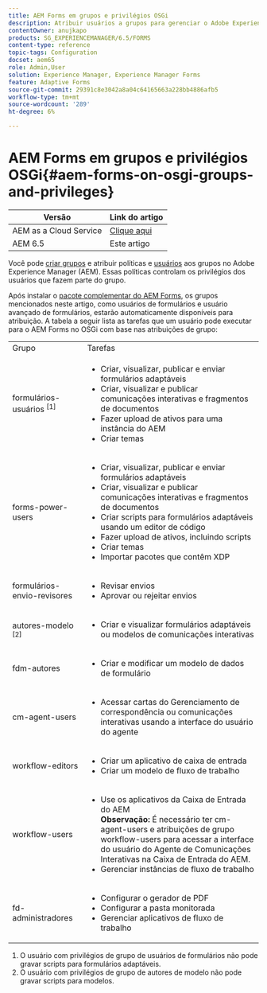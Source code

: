 ```yaml
---
title: AEM Forms em grupos e privilégios OSGi
description: Atribuir usuários a grupos para gerenciar o Adobe Experience Manager (AEM) Forms no OSGi
contentOwner: anujkapo
products: SG_EXPERIENCEMANAGER/6.5/FORMS
content-type: reference
topic-tags: Configuration
docset: aem65
role: Admin,User
solution: Experience Manager, Experience Manager Forms
feature: Adaptive Forms
source-git-commit: 29391c8e3042a8a04c64165663a228bb4886afb5
workflow-type: tm+mt
source-wordcount: '289'
ht-degree: 6%

---
```


# AEM Forms em grupos e privilégios OSGi{#aem-forms-on-osgi-groups-and-privileges}

| Versão | Link do artigo |
| -------- | ---------------------------- |
| AEM as a Cloud Service | [Clique aqui](https://experienceleague.adobe.com/docs/experience-manager-cloud-service/content/forms/setup-configure-migrate/forms-groups-privileges-tasks.html?lang=pt-BR) |
| AEM 6.5 | Este artigo |

Você pode [criar grupos](/help/sites-administering/user-group-ac-admin.md#group-administration) e atribuir políticas e [usuários](/help/sites-administering/user-group-ac-admin.md#user-administration) aos grupos no Adobe Experience Manager (AEM). Essas políticas controlam os privilégios dos usuários que fazem parte do grupo.

Após instalar o [pacote complementar do AEM Forms](../../forms/using/installing-configuring-aem-forms-osgi.md), os grupos mencionados neste artigo, como usuários de formulários e usuário avançado de formulários, estarão automaticamente disponíveis para atribuição. A tabela a seguir lista as tarefas que um usuário pode executar para o AEM Forms no OSGi com base nas atribuições de grupo:

<table>
 <tbody>
  <tr>
   <td>Grupo</td> 
   <td>Tarefas</td> 
  </tr>
  <tr>
   <td>formulários-usuários <sup>[1]</sup></td> 
   <td>
    <ul> 
     <li>Criar, visualizar, publicar e enviar formulários adaptáveis</li> 
     <li>Criar, visualizar e publicar comunicações interativas e fragmentos de documentos</li> 
     <li>Fazer upload de ativos para uma instância do AEM</li> 
     <li>Criar temas</li> 
    </ul> </td> 
  </tr>
  <tr>
   <td>forms-power-users</td> 
   <td>
    <ul> 
     <li>Criar, visualizar, publicar e enviar formulários adaptáveis</li> 
     <li>Criar, visualizar e publicar comunicações interativas e fragmentos de documentos</li> 
     <li>Criar scripts para formulários adaptáveis usando um editor de código</li> 
     <li>Fazer upload de ativos, incluindo scripts</li> 
     <li>Criar temas</li> 
     <li>Importar pacotes que contêm XDP</li> 
    </ul> </td> 
  </tr>
  <tr>
   <td>formulários-envio-revisores</td> 
   <td>
    <ul> 
     <li>Revisar envios</li> 
     <li>Aprovar ou rejeitar envios</li> 
    </ul> </td> 
  </tr>
  <tr>
   <td>autores-modelo <sup>[2]</sup></td> 
   <td>
    <ul> 
     <li>Criar e visualizar formulários adaptáveis ou modelos de comunicações interativas</li> 
    </ul> </td> 
  </tr>
  <tr>
   <td><p>fdm-autores</p> </td> 
   <td>
    <ul> 
     <li>Criar e modificar um modelo de dados de formulário</li> 
    </ul> </td> 
  </tr>
  <tr>
   <td>cm-agent-users</td> 
   <td>
    <ul> 
     <li>Acessar cartas do Gerenciamento de correspondência ou comunicações interativas usando a interface do usuário do agente</li> 
    </ul> </td> 
  </tr>
  <tr>
   <td><p>workflow-editors</p> </td> 
   <td>
    <ul> 
     <li>Criar um aplicativo de caixa de entrada</li> 
     <li>Criar um modelo de fluxo de trabalho</li> 
    </ul> </td> 
  </tr>
  <tr>
   <td>workflow-users</td> 
   <td>
    <ul> 
     <li>Use os aplicativos da Caixa de Entrada do AEM<br /> <strong>Observação: </strong>É necessário ter cm-agent-users e atribuições de grupo workflow-users para acessar a interface do usuário do Agente de Comunicações Interativas na Caixa de Entrada do AEM.</li> 
     <li>Gerenciar instâncias de fluxo de trabalho</li> 
    </ul> </td> 
  </tr>
  <tr>
   <td>fd-administradores</td> 
   <td>
    <ul> 
     <li>Configurar o gerador de PDF</li> 
     <li>Configurar a pasta monitorada</li> 
     <li>Gerenciar aplicativos de fluxo de trabalho</li> 
    </ul> </td> 
  </tr>
 </tbody>
</table>

1. O usuário com privilégios de grupo de usuários de formulários não pode gravar scripts para formulários adaptáveis.
1. O usuário com privilégios de grupo de autores de modelo não pode gravar scripts para modelos.
